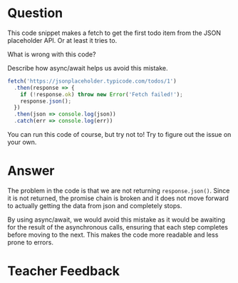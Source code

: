 # Question

This code snippet makes a fetch to get the first todo item from the JSON placeholder API. Or at least it tries to.

What is wrong with this code? 

Describe how async/await helps us avoid this mistake.

```js
fetch('https://jsonplaceholder.typicode.com/todos/1')
  .then(response => {
    if (!response.ok) throw new Error('Fetch failed!');
    response.json();
  })
  .then(json => console.log(json))
  .catch(err => console.log(err))
```

You can run this code of course, but try not to! Try to figure out the issue on your own.

# Answer
The problem in the code is that we are not returning `response.json()`. Since it is not returned, the promise chain is broken and it does not move forward to actually getting the data from json and completely stops. 

By using async/await, we would avoid this mistake as it would be awaiting for the result of the asynchronous calls, ensuring that each step completes before moving to the next. This makes the code more readable and less prone to errors.

# Teacher Feedback